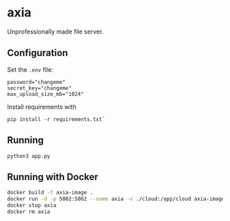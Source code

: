 # axia

Unprofessionally made file server.

## Configuration
Set the `.env` file:
```
password="changeme"
secret_key="changeme"
max_upload_size_mb="1024"
```

Install requirements with
```
pip install -r requirements.txt`
```

## Running
```
python3 app.py
```

## Running with Docker
```sh
docker build -t axia-image .
docker run -d -p 5002:5002 --name axia -v ./cloud:/app/cloud axia-image
docker stop axia
docker rm axia
```
